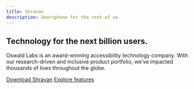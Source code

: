 ```yaml
---
title: Shravan
description: Smartphone for the rest of us
---
```


<section class="hero">
	<div class="container">
		<h1>Technology for the next billion users.</h1>
		<p>Oswald Labs is an award-winning accessibility technology company. With our research-driven and inclusive product portfolio, we’ve impacted thousands of lives throughout the globe.</p>
		<div class="mt-5">
			<a class="btn btn-danger mr-3" href="/about">Download Shravan</a>
			<a class="btn btn-outline-danger" href="/contact">Explore features</a>
		</div>
	</div>
</section>